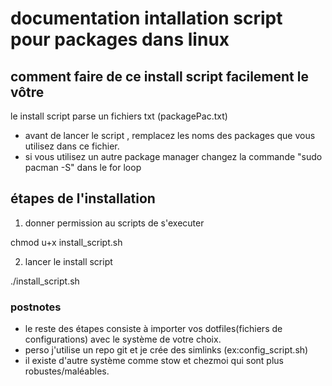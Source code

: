 # documentation intallation script pour packages dans linux

## comment faire de ce install script facilement le vôtre

le install script parse un fichiers txt (packagePac.txt)
- avant de lancer le script , remplacez les noms des packages que vous utilisez dans ce fichier.
- si vous utilisez un autre package manager changez la commande "sudo pacman -S" dans le for loop

## étapes de l'installation

1) donner permission au scripts de s'executer

chmod u+x install_script.sh 

2) lancer le install script

./install_script.sh

### postnotes 

  - le reste des étapes consiste à importer vos dotfiles(fichiers de configurations) avec le système de votre choix.
  - perso j'utilise un repo git et je crée des simlinks (ex:config_script.sh)
  - il existe d'autre système comme stow et chezmoi qui sont plus robustes/maléables.
